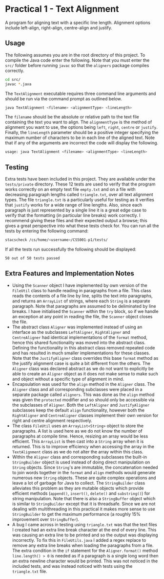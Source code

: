 # Practical 1 - Text Alignment

A program for aligning text with a specific line length. Alignment options include left-align, right-align, centre-align and justify.

## Usage
The following assumes you are in the root directory of this project. To compile the Java code enter the following. Note that you must enter the `src/` folder before running `javac` so that the `aligners` package compiles correctly.
```bash
cd src/
javac *.java
```
The `TextAlignment` executable requires three command line arguments and should be run via the command prompt as outlined below.
```bash
java TextAlignment <filename> <alignmentType> <lineLength>
```
The `filename` should be the absolute or relative path to the text file containing the text you want to align. The `alignmentType` is the method of alignment you want to use, the options being `left`, `right`, `centre` or `justify`. Finally, the `lineLength` parameter should be a positive integer specifying the maximum number of characters to be in each line of the aligned text. Note that if any of the arguments are incorrect the code will display the following.

```bash
usage: java TextAlignment <filename> <alignmentType> <lineLength>
```

## Testing
Extra tests have been included in this project. They are available under the `tests/private` directory. These 12 tests are used to verify that the program works correctly on an empty text file `empty.txt` and on a file with decreasing paragraph lengths called `triangle.txt`, over all text alignment types. The file `triangle.txt` is a particularly useful for testing as it verifies that `justify` works for a wide range of line lengths. Also, since each paragraph is just represented by a single line it is a great edge case to verify that the formatting (in particular line breaks) work correctly. I recommend giving these files and their expected output a browse; this gives a great perspective into what these tests check for. You can run all the tests by entering the following command:

```bash
stacscheck /cs/home/<username>/CS5001-p1/tests/
```
If all the tests run successfully the following should be displayed:

```bash
50 out of 50 tests passed
```

## Extra Features and Implementation Notes
- Using the `Scanner` object I have implemented by own version of the `FileUtil` class to handle reading in paragraphs from a file. This class reads the contents of a file line by line, splits the text into paragraphs, and returns an `ArrayList` of strings, where each `String` is a separate paragraph. Note that paragraphs are assumed to be deliminated by line breaks. I have initialised the `Scanner` within the `try` block, so if we handle an exception at any point in reading the file, the `Scanner` object closes the file.
- The abstract class `Aligner` was implemented instead of using an interface as the subclasses `LeftAligner`, `RightAligner` and `CentreAligner` had identical implementations of the `format` method, hence this shared functionality was moved into the abstract class. Defining the functionality in this abstract class removed repeated code and has resulted in much smaller implementations for these classes. Note that the `JustifyAligner` class overrides this base `format` method as the justify alignment case is quite a bit different from the others. The `Aligner` class was declared abstract as we do not want to explicitly be able to create an `Aligner` object as it does not make sense to make such and object without a specific type of alignment in mind.
- Encapsulation was used for the `align` method in the `Aligner` class. The `Aligner` class and all corresponding subclasses were placed in a separate package called `aligners`. This was done as the `align` method was given the `protected` modifier and so should only be accessible via the subclasses of `Aligner`. Both the `LeftAligner` and `JustifyAligner` subclasses keep the default `align` functionality, however both the `RightAligner` and `CentreAligner` classes implement their own version for right and centre alignment respectively.
- The class `FileUtil` uses an `ArrayList<String>` object to store the paragraphs. A list is used here as we do not know the number of paragraphs at compile time. Hence, resizing an array would be less efficient. This `ArrayList` is then cast into a `String` array when it is returned. This is to improve efficiency when accessing the array in the `TextAlignment` class as we do not alter the array within this class.
- Within the `Aligner` class and corresponding subclasses the built-in `StringBuilder` object is used instead of doing direct manipulation on `String` objects. Since `String`'s are immutable, the concatenation needed to join words together in the `format` and `align` methods would generate numerous new `String` objects. These are quite complex operations and leave a lot of garbage for Java to collect. The `StringBuilder` class alleviates this problem as they are mutable objects which provide efficient methods (`append()`, `insert()`, `delete()` and `substring()`) for string manipulation. Note that there is also a `StringBuffer` object which is similar to `StringBuilder` except that it is threadsafe. Since we are not dealing with multithreading in this practical it makes more sense to use `StringBuilder` to get the maximum performance (a roughly 15% improvement over `StringBuffer`).
- A bug I came across in testing using `triangle.txt` was that the text files I created had an extra line break character at the end of every line. This was causing an extra line to be printed and so the output was displaying incorrectly. To fix this in `FileUtils.java` I added a regex replace to remove any extra line breaks when loading the paragraphs from a file. The extra condition in the `if` statement for the `Aligner.format()` method `line.length() > 0` is needed as if a paragraph is a single long word then an extra newline character would be printed. This was not noticed in the included tests, and was instead noticed with tests using the `triangle.txt` file.